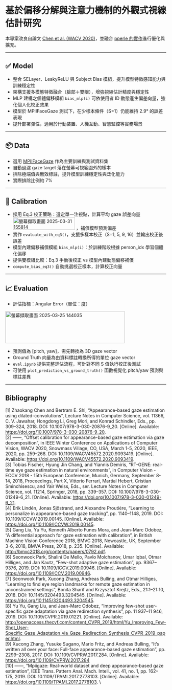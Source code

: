 # 基於偏移分解與注意力機制的外觀式視線估計研究

本專案改良自論文 [Chen et al. (WACV 2020)](https://doi.org/10.1109/WACV45572.2020.9093419)，並融合 [pperle 的實作](https://github.com/pperle/gaze-tracking)進行優化與擴充。

---

## ✅ Model

- 整合 SELayer、LeakyReLU 與 Subject Bias 模組，提升模型特徵感知能力與訓練穩定性  
- 架構支援多模態特徵融合（臉部＋雙眼），增強視線估計精度與穩定性  
- MLP 建構之個體偏移模組 `bias_mlp(i)` 可依使用者 ID 動態產生偏差向量，強化個人化校正效果  
- 模型於 MPIIFaceGaze 測試下，在少樣本條件（S=1）仍能維持 2.9° 的誤差表現  
- 提升部署彈性，適用於行動裝置、人機互動、智慧監控等實務場景  

---

## 📦 Data

- 選用 [MPIIFaceGaze](https://www.perceptualui.org/research/datasets/MPIIFaceGaze/) 作為主要訓練與測試資料集  
- 自動過濾 gaze target 落在螢幕可視範圍外的樣本  
- 排除極端值與無效標註，提升模型訓練穩定性與泛化能力  
- 實際排除比例約 7%  

---

## 🎯 Calibration

- 採用 Eq.3 校正策略：選定單一注視點，計算平均 gaze 誤差向量 <img width="194" height="39" alt="螢幕擷取畫面 2025-03-31 155814" src="https://github.com/user-attachments/assets/8ed62aa7-bc7e-47ea-b44b-980885fc559e" />
，補償模型預測偏差  
- 實作 `evaluate_with_eq3()`，支援多樣本校正（S=1, 5, 9, 16）並輸出校正後誤差  
- 模型內建偏移補償模組 `bias_mlp(i)`：於訓練階段根據 person_idx 學習個體化偏移  
- 提供雙模組比較：Eq.3 手動後校正 vs 模型內建動態偏移補償  
- `compute_bias_eq3()` 自動挑選校正樣本，計算校正向量  

---

## 📈 Evaluation

- 評估指標：Angular Error（單位：度）  
<img width="374" height="100" alt="螢幕擷取畫面 2025-03-25 144035" src="https://github.com/user-attachments/assets/e8d27d61-e581-4bf6-94d2-beb3929acd8d" />
  
- 預測值為 [pitch, yaw]，需先轉換為 3D gaze vector  
- Ground Truth 向量為由資料標註轉換所得的單位 gaze vector  
- `eval.ipynb` 提供完整評估流程，可針對不同 S 值執行校正後測試  
- 可使用 `plot_prediction_vs_ground_truth()` 函數視覺化 pitch/yaw 預測與標註差異  

---
## Bibliography
[1] Zhaokang Chen and Bertram E. Shi, “Appearance-based gaze estimation using dilated-convolutions”, Lecture Notes in Computer Science, vol. 11366, C. V. Jawahar, Hongdong Li, Greg Mori, and Konrad Schindler, Eds., pp. 309–324, 2018. DOI: 10.1007/978-3-030-20876-9_20. [Online]. Available: https://doi.org/10.1007/978-3-030-20876-9_20. \
[2] ——, “Offset calibration for appearance-based gaze estimation via gaze decomposition”, in IEEE Winter Conference on Applications of Computer Vision, WACV 2020, Snowmass Village, CO, USA, March 1-5, 2020, IEEE, 2020, pp. 259–268. DOI: 10.1109/WACV45572.2020.9093419. [Online]. Available: https://doi.org/10.1109/WACV45572.2020.9093419. \
[3] Tobias Fischer, Hyung Jin Chang, and Yiannis Demiris, “RT-GENE: real-time eye gaze estimation in natural environments”, in Computer Vision - ECCV 2018 - 15th European Conference, Munich, Germany, September 8-14, 2018, Proceedings, Part X, Vittorio Ferrari, Martial Hebert, Cristian Sminchisescu, and Yair Weiss, Eds., ser. Lecture Notes in Computer Science, vol. 11214, Springer, 2018, pp. 339–357. DOI: 10.1007/978-3-030-01249-6_21. [Online]. Available: https://doi.org/10.1007/978-3-030-01249-6_21. \
[4] Erik Lindén, Jonas Sjöstrand, and Alexandre Proutière, “Learning to personalize in appearance-based gaze tracking”, pp. 1140–1148, 2019. DOI: 10.1109/ICCVW.2019.00145. [Online]. Available: https://doi.org/10.1109/ICCVW.2019.00145.  \
[5] Gang Liu, Yu Yu, Kenneth Alberto Funes Mora, and Jean-Marc Odobez, “A differential approach for gaze estimation with calibration”, in British Machine Vision Conference 2018, BMVC 2018, Newcastle, UK, September 3-6, 2018, BMVA Press, 2018, p. 235. [Online]. Available: http://bmvc2018.org/contents/papers/0792.pdf. \
[6] Seonwook Park, Shalini De Mello, Pavlo Molchanov, Umar Iqbal, Otmar Hilliges, and Jan Kautz, “Few-shot adaptive gaze estimation”, pp. 9367–9376, 2019. DOI: 10.1109/ICCV.2019.00946. [Online]. Available: https://doi.org/10.1109/ICCV.2019.00946. \
[7] Seonwook Park, Xucong Zhang, Andreas Bulling, and Otmar Hilliges, “Learning to find eye region landmarks for remote gaze estimation in unconstrained settings”, Bonita Sharif and Krzysztof Krejtz, Eds., 21:1–21:10, 2018. DOI: 10.1145/3204493.3204545. [Online]. Available: https://doi.org/10.1145/3204493.3204545. \
[8] Yu Yu, Gang Liu, and Jean-Marc Odobez, “Improving few-shot user-specific gaze adaptation via gaze redirection synthesis”, pp. 11 937–11 946, 2019. DOI: 10.1109/CVPR.2019.01221. [Online]. Available: http://openaccess.thecvf.com/content_CVPR_2019/html/Yu_Improving_Few-Shot_User-Specific_Gaze_Adaptation_via_Gaze_Redirection_Synthesis_CVPR_2019_paper.html. \
[9] Xucong Zhang, Yusuke Sugano, Mario Fritz, and Andreas Bulling, “It’s written all over your face: Full-face appearance-based gaze estimation”, pp. 2299–2308, 2017. DOI: 10.1109/CVPRW.2017.284. [Online]. Available: https://doi.org/10.1109/CVPRW.2017.284 \
[10] ——, “Mpiigaze: Real-world dataset and deep appearance-based gaze estimation”, IEEE Trans. Pattern Anal. Mach. Intell., vol. 41, no. 1, pp. 162–175, 2019. DOI: 10.1109/TPAMI.2017.2778103. [Online]. Available: https://doi.org/10.1109/TPAMI.2017.2778103. \
